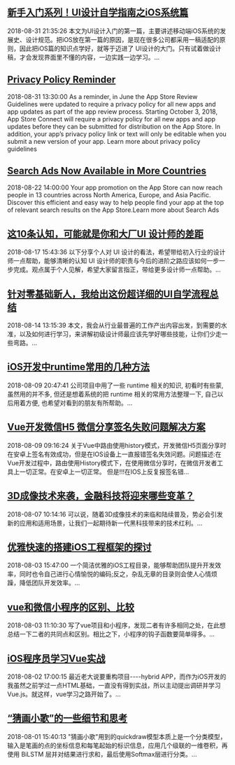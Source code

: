 ## [新手入门系列！UI设计自学指南之iOS系统篇](http://mobile.51cto.com/hot-582570.htm)
2018-08-31 21:35:26
本文为UI设计入门的第一篇，主要讲述移动端iOS系统的发展史、设计规范。把iOS放在第一篇的原因，是现在很多公司都采用一稿适配的原则，因此把iOS篇的知识点学好，就等于迈进了 UI设计的大门。只有试着做设计稿，才会发现界面里不懂的内容，一边实践一边学习。...

## [Privacy Policy Reminder](https://developer.apple.com/news/?id=08312018a)
2018-08-31 13:30:00
As a reminder, in June the App Store Review Guidelines were updated to require a privacy policy for all new apps and app updates as part of the app review process. Starting October 3, 2018, App Store Connect will require a privacy policy for all new apps and app updates before they can be submitted for distribution on the App Store. In addition, your app’s privacy policy link or text will only be editable when you submit a new version of your app. Learn more about privacy policy guidelines

## [Search Ads Now Available in More Countries](https://developer.apple.com/news/?id=08222018a)
2018-08-22 14:00:00
Your app promotion on the App Store can now reach people in 13 countries across North America, Europe, and Asia Pacific. Discover this efficient and easy way to help people find your app at the top of relevant search results on the App Store.Learn more about Search Ads

## [这10条认知，可能就是你和大厂UI 设计师的差距](http://mobile.51cto.com/hot-581504.htm)
2018-08-17 15:43:36
以下分享个人对 UI 设计的看法，希望带给初入行业的设计师一点帮助，能够清晰的认知 UI 设计师的职责与今后的进阶之路应该如何一步一步完成。观点属于个人见解，希望大家留言指正，带给更多设计师一点帮助。...

## [针对零基础新人，我给出这份超详细的UI自学流程总结](http://mobile.51cto.com/hot-581204.htm)
2018-08-14 13:15:39
本文，我会从行业最普遍的工作产出内容出发，到需要的水准，以及如何进行学习，来讲解初级设计师最应该先学好哪些技能，让你们少走一些弯路。...

## [iOS开发中runtime常用的几种方法](http://mobile.51cto.com/hot-580969.htm)
2018-08-09 20:47:41
公司项目中用了一些 runtime 相关的知识, 初看时有些蒙, 虽然用的并不多, 但还是想着系统的把 runtime 相关的常用方法整理一下, 自己以后用着方便, 也希望对看到的朋友有所帮助。...

## [Vue开发微信H5 微信分享签名失败问题解决方案](http://mobile.51cto.com/hot-580889.htm)
2018-08-09 09:16:24
关于Vue中路由使用history模式，开发微信H5页面分享时在安卓上签名有效成功，但是在IOS设备上一直报错签名失效问题。问题描述:在Vue开发过程中，路由使用History模式下，在使用微信分享时，在微信开发者工具上一切正常。在安卓上一切正常。 但是!!!在IOS上反复报签名错...

## [3D成像技术来袭，金融科技将迎来哪些变革？](http://mobile.51cto.com/hot-580724.htm)
2018-08-07 10:14:16
可以说，随着3D成像技术的来临和陆续普及，势必会引发新的应用和适用场景，让我们一起期待新一代黑科技带来的技术红利。...

## [优雅快速的搭建iOS工程框架的探讨](http://mobile.51cto.com/hot-580399.htm)
2018-08-03 15:47:00
一个简洁优雅的iOS工程目录，能够帮助团队提升开发效率，同时也令自己进行心情愉悦的编码;反之，杂乱无章的目录则会使人心情烦躁，降低团队开发效率。...

## [vue和微信小程序的区别、比较](http://developer.51cto.com/art/201808/580362.htm)
2018-08-03 11:10:30
写了vue项目和小程序，发现二者有许多相同之处，在此想总结一下二者的共同点和区别。相比之下，小程序的钩子函数要简单得多。...

## [iOS程序员学习Vue实战](http://mobile.51cto.com/hot-580320.htm)
2018-08-02 17:00:15
最近老大说要重构项目----hybrid APP，而作为iOS开发的我虽然之前学过一点HTML基础，一直没有得到实战，所以主动提出调研并学习Vue.js。就这样，vue学习之路开始了。...

## [“猜画小歌”的一些细节和思考](http://mobile.51cto.com/hot-580201.htm)
2018-08-01 15:40:13
"猜画小歌"用到的quickdraw模型本质上是一个分类模型，输入是笔画的点的坐标信息和每笔起始的标识信息，应用几个级联的一维卷积，再使用 BiLSTM 层并对结果进行求和，最后使用Softmax层进行分类。...

